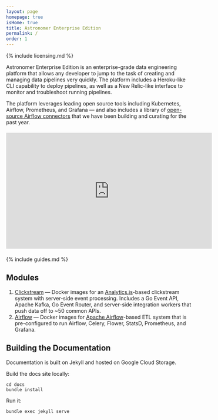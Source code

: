 ```yaml
---
layout: page
homepage: true
isHome: true
title: Astronomer Enterprise Edition
permalink: /
order: 1
---
```


{% include licensing.md %}

Astronomer Enterprise Edition is an enterprise-grade data
engineering platform that allows any developer to jump to the task
of creating and managing data pipelines very quickly. The platform
includes a Heroku-like CLI capability to deploy pipelines, as
well as a New Relic-like interface to monitor and troubleshoot
running pipelines.

The platform leverages leading open source tools
including Kubernetes, Airflow, Prometheus, and Grafana — and also
includes a library of
[open-source Airflow connectors](https://github.com/airflow-plugins)
that we have been building and curating for the past year.

<iframe width="560" height="315" style="display: block; margin: 20px auto;"
  src="https://www.youtube.com/embed/PESuvgnsP8Q"
  frameborder="0" allow="autoplay; encrypted-media"
allowfullscreen></iframe>

{% include guides.md %}

## Modules

1. [Clickstream](/clickstream) — Docker images for an [Analytics.js](https://github.com/segmentio/analytics.js)-based clickstream system with server-side event processing. Includes a Go Event API, Apache Kafka, Go Event Router, and server-side integration workers that push data off to ~50 common APIs.
1. [Airflow](/airflow) — Docker images for [Apache Airflow](https://airflow.apache.org/)-based ETL system that is pre-configured to run Airflow, Celery, Flower, StatsD, Prometheus, and Grafana.

## Building the Documentation

Documentation is built on Jekyll and hosted on Google Cloud Storage.

Build the docs site locally:

```
cd docs
bundle install
```

Run it:

```
bundle exec jekyll serve
```
